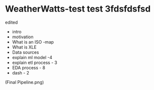 # WeatherWatts-test test 3fdsfdsfsd

edited

- intro
- motivation
- What is an ISO -map
- What is XLE
- Data sources
- explain ml model -4
- explain etl process - 3
- EDA process - 8
- dash - 2

(Final Pipeline.png)
